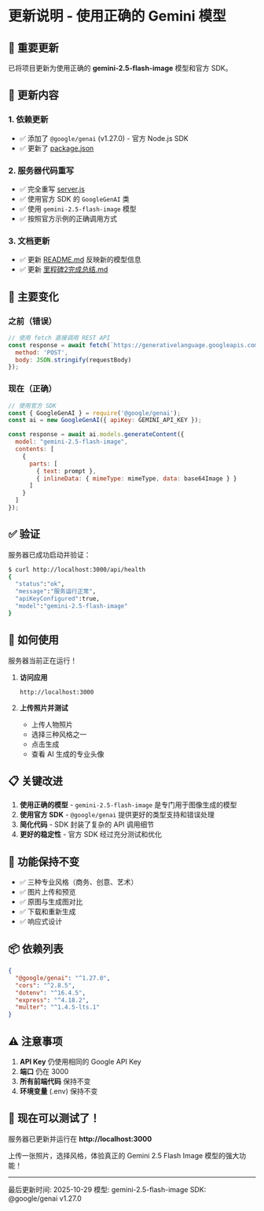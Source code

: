 # 更新说明 - 使用正确的 Gemini 模型

## 🎯 重要更新

已将项目更新为使用正确的 **gemini-2.5-flash-image** 模型和官方 SDK。

## 📝 更新内容

### 1. 依赖更新
- ✅ 添加了 `@google/genai` (v1.27.0) - 官方 Node.js SDK
- ✅ 更新了 [package.json](package.json)

### 2. 服务器代码重写
- ✅ 完全重写 [server.js](server.js)
- ✅ 使用官方 SDK 的 `GoogleGenAI` 类
- ✅ 使用 `gemini-2.5-flash-image` 模型
- ✅ 按照官方示例的正确调用方式

### 3. 文档更新
- ✅ 更新 [README.md](README.md) 反映新的模型信息
- ✅ 更新 [里程碑2完成总结.md](里程碑2完成总结.md)

## 🔄 主要变化

### 之前（错误）
```javascript
// 使用 fetch 直接调用 REST API
const response = await fetch(`https://generativelanguage.googleapis.com/v1beta/models/gemini-2.0-flash-exp:generateContent?key=${API_KEY}`, {
  method: 'POST',
  body: JSON.stringify(requestBody)
});
```

### 现在（正确）
```javascript
// 使用官方 SDK
const { GoogleGenAI } = require('@google/genai');
const ai = new GoogleGenAI({ apiKey: GEMINI_API_KEY });

const response = await ai.models.generateContent({
  model: "gemini-2.5-flash-image",
  contents: [
    {
      parts: [
        { text: prompt },
        { inlineData: { mimeType: mimeType, data: base64Image } }
      ]
    }
  ]
});
```

## ✅ 验证

服务器已成功启动并验证：

```bash
$ curl http://localhost:3000/api/health
{
  "status":"ok",
  "message":"服务运行正常",
  "apiKeyConfigured":true,
  "model":"gemini-2.5-flash-image"
}
```

## 🚀 如何使用

服务器当前正在运行！

1. **访问应用**
   ```
   http://localhost:3000
   ```

2. **上传照片并测试**
   - 上传人物照片
   - 选择三种风格之一
   - 点击生成
   - 查看 AI 生成的专业头像

## 📋 关键改进

1. **使用正确的模型** - `gemini-2.5-flash-image` 是专门用于图像生成的模型
2. **使用官方 SDK** - `@google/genai` 提供更好的类型支持和错误处理
3. **简化代码** - SDK 封装了复杂的 API 调用细节
4. **更好的稳定性** - 官方 SDK 经过充分测试和优化

## 🎨 功能保持不变

- ✅ 三种专业风格（商务、创意、艺术）
- ✅ 图片上传和预览
- ✅ 原图与生成图对比
- ✅ 下载和重新生成
- ✅ 响应式设计

## 📦 依赖列表

```json
{
  "@google/genai": "^1.27.0",
  "cors": "^2.8.5",
  "dotenv": "^16.4.5",
  "express": "^4.18.2",
  "multer": "^1.4.5-lts.1"
}
```

## ⚠️ 注意事项

1. **API Key** 仍使用相同的 Google API Key
2. **端口** 仍在 3000
3. **所有前端代码** 保持不变
4. **环境变量** (.env) 保持不变

## 🎉 现在可以测试了！

服务器已更新并运行在 **http://localhost:3000**

上传一张照片，选择风格，体验真正的 Gemini 2.5 Flash Image 模型的强大功能！

---

最后更新时间: 2025-10-29
模型: gemini-2.5-flash-image
SDK: @google/genai v1.27.0
